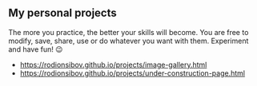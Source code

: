 ## My personal projects 

The more you practice, the better your skills will become. You are free to modify, save, share, use or do whatever you want with them. Experiment and have fun! 😉

- https://rodionsibov.github.io/projects/image-gallery.html
- https://rodionsibov.github.io/projects/under-construction-page.html
